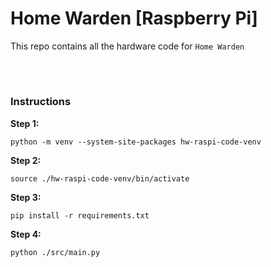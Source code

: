 # Home Warden [Raspberry Pi]
This repo contains all the hardware code for `Home Warden`

<br>

#

### Instructions
**Step 1:**
```
python -m venv --system-site-packages hw-raspi-code-venv
```


**Step 2:**
```
source ./hw-raspi-code-venv/bin/activate
```

**Step 3:**
```
pip install -r requirements.txt
```

**Step 4:**
```
python ./src/main.py
```

